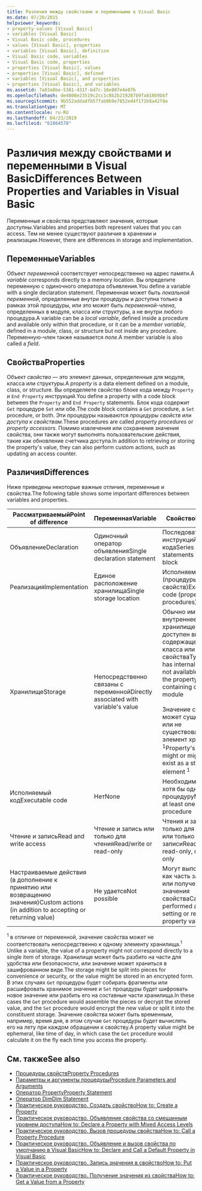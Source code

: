 ```yaml
---
title: Различия между свойствами и переменными в Visual Basic
ms.date: 07/20/2015
helpviewer_keywords:
- property values [Visual Basic]
- variables [Visual Basic]
- Visual Basic code, procedures
- values [Visual Basic], properties
- variables [Visual Basic], definition
- Visual Basic code, variables
- Visual Basic code, properties
- properties [Visual Basic], values
- properties [Visual Basic], defined
- variables [Visual Basic], and properties
- properties [Visual Basic], and variables
ms.assetid: 7a03a8be-5381-431f-bd7c-16e887e4e07b
ms.openlocfilehash: de4800e23519c2cc1c8b2b219287b9fa018b9bbf
ms.sourcegitcommit: 9b552addadfb57fab0b9e7852ed4f1f1b8a42f8e
ms.translationtype: MT
ms.contentlocale: ru-RU
ms.lasthandoff: 04/23/2019
ms.locfileid: "61864578"
---
```

# <a name="differences-between-properties-and-variables-in-visual-basic"></a><span data-ttu-id="6bc2c-102">Различия между свойствами и переменными в Visual Basic</span><span class="sxs-lookup"><span data-stu-id="6bc2c-102">Differences Between Properties and Variables in Visual Basic</span></span>
<span data-ttu-id="6bc2c-103">Переменные и свойства представляют значения, которые доступны.</span><span class="sxs-lookup"><span data-stu-id="6bc2c-103">Variables and properties both represent values that you can access.</span></span> <span data-ttu-id="6bc2c-104">Тем не менее существуют различия в хранении и реализации.</span><span class="sxs-lookup"><span data-stu-id="6bc2c-104">However, there are differences in storage and implementation.</span></span>  
  
## <a name="variables"></a><span data-ttu-id="6bc2c-105">Переменные</span><span class="sxs-lookup"><span data-stu-id="6bc2c-105">Variables</span></span>  
 <span data-ttu-id="6bc2c-106">Объект *переменной* соответствует непосредственно на адрес памяти.</span><span class="sxs-lookup"><span data-stu-id="6bc2c-106">A *variable* corresponds directly to a memory location.</span></span> <span data-ttu-id="6bc2c-107">Вы определите переменную с одиночного оператора объявления.</span><span class="sxs-lookup"><span data-stu-id="6bc2c-107">You define a variable with a single declaration statement.</span></span> <span data-ttu-id="6bc2c-108">Переменная может быть *локальной переменной*, определенные внутри процедуры и доступна только в рамках этой процедуры, или это может быть *переменной-члена*, определенных в модуля, класса или структуры, а не внутри любого процедура.</span><span class="sxs-lookup"><span data-stu-id="6bc2c-108">A variable can be a *local variable*, defined inside a procedure and available only within that procedure, or it can be a *member variable*, defined in a module, class, or structure but not inside any procedure.</span></span> <span data-ttu-id="6bc2c-109">Переменную-член также называется *поле*.</span><span class="sxs-lookup"><span data-stu-id="6bc2c-109">A member variable is also called a *field*.</span></span>  
  
## <a name="properties"></a><span data-ttu-id="6bc2c-110">Свойства</span><span class="sxs-lookup"><span data-stu-id="6bc2c-110">Properties</span></span>  
 <span data-ttu-id="6bc2c-111">Объект *свойство* — это элемент данных, определенные для модуля, класса или структуры.</span><span class="sxs-lookup"><span data-stu-id="6bc2c-111">A *property* is a data element defined on a module, class, or structure.</span></span> <span data-ttu-id="6bc2c-112">Вы определяете свойство блоке кода между `Property` и `End Property` инструкций.</span><span class="sxs-lookup"><span data-stu-id="6bc2c-112">You define a property with a code block between the `Property` and `End Property` statements.</span></span> <span data-ttu-id="6bc2c-113">Блок кода содержит `Get` процедуре `Set` или обе.</span><span class="sxs-lookup"><span data-stu-id="6bc2c-113">The code block contains a `Get` procedure, a `Set` procedure, or both.</span></span> <span data-ttu-id="6bc2c-114">Эти процедуры называются *процедуры свойств* или *доступа к свойствам*.</span><span class="sxs-lookup"><span data-stu-id="6bc2c-114">These procedures are called *property procedures* or *property accessors*.</span></span> <span data-ttu-id="6bc2c-115">Помимо извлечения или сохранения значения свойства, они также могут выполнять пользовательские действия, такие как обновление счетчика доступа.</span><span class="sxs-lookup"><span data-stu-id="6bc2c-115">In addition to retrieving or storing the property's value, they can also perform custom actions, such as updating an access counter.</span></span>  
  
## <a name="differences"></a><span data-ttu-id="6bc2c-116">Различия</span><span class="sxs-lookup"><span data-stu-id="6bc2c-116">Differences</span></span>  
 <span data-ttu-id="6bc2c-117">Ниже приведены некоторые важные отличия, переменные и свойства.</span><span class="sxs-lookup"><span data-stu-id="6bc2c-117">The following table shows some important differences between variables and properties.</span></span>  
  
|<span data-ttu-id="6bc2c-118">Рассматриваемый</span><span class="sxs-lookup"><span data-stu-id="6bc2c-118">Point of difference</span></span>|<span data-ttu-id="6bc2c-119">Переменная</span><span class="sxs-lookup"><span data-stu-id="6bc2c-119">Variable</span></span>|<span data-ttu-id="6bc2c-120">Свойство</span><span class="sxs-lookup"><span data-stu-id="6bc2c-120">Property</span></span>|  
|-------------------------|--------------|--------------|  
|<span data-ttu-id="6bc2c-121">Объявление</span><span class="sxs-lookup"><span data-stu-id="6bc2c-121">Declaration</span></span>|<span data-ttu-id="6bc2c-122">Одиночный оператор объявления</span><span class="sxs-lookup"><span data-stu-id="6bc2c-122">Single declaration statement</span></span>|<span data-ttu-id="6bc2c-123">Последовательность инструкций в блоке кода</span><span class="sxs-lookup"><span data-stu-id="6bc2c-123">Series of statements in a code block</span></span>|  
|<span data-ttu-id="6bc2c-124">Реализация</span><span class="sxs-lookup"><span data-stu-id="6bc2c-124">Implementation</span></span>|<span data-ttu-id="6bc2c-125">Единое расположение хранилища</span><span class="sxs-lookup"><span data-stu-id="6bc2c-125">Single storage location</span></span>|<span data-ttu-id="6bc2c-126">Исполняемый код (процедуры свойств)</span><span class="sxs-lookup"><span data-stu-id="6bc2c-126">Executable code (property procedures)</span></span>|  
|<span data-ttu-id="6bc2c-127">Хранилище</span><span class="sxs-lookup"><span data-stu-id="6bc2c-127">Storage</span></span>|<span data-ttu-id="6bc2c-128">Непосредственно связаны с переменной</span><span class="sxs-lookup"><span data-stu-id="6bc2c-128">Directly associated with variable's value</span></span>|<span data-ttu-id="6bc2c-129">Обычно имеет внутреннее хранилище, не доступен вне содержащего класса или модуля свойства</span><span class="sxs-lookup"><span data-stu-id="6bc2c-129">Typically has internal storage not available outside the property's containing class or module</span></span><br /><br /> <span data-ttu-id="6bc2c-130">Значение свойства может существовать или не существовать как элемент хранимых <sup>1</sup></span><span class="sxs-lookup"><span data-stu-id="6bc2c-130">Property's value might or might not exist as a stored element <sup>1</sup></span></span>|  
|<span data-ttu-id="6bc2c-131">Исполняемый код</span><span class="sxs-lookup"><span data-stu-id="6bc2c-131">Executable code</span></span>|<span data-ttu-id="6bc2c-132">Нет</span><span class="sxs-lookup"><span data-stu-id="6bc2c-132">None</span></span>|<span data-ttu-id="6bc2c-133">Необходимо иметь хотя бы одну процедуру</span><span class="sxs-lookup"><span data-stu-id="6bc2c-133">Must have at least one procedure</span></span>|  
|<span data-ttu-id="6bc2c-134">Чтение и запись</span><span class="sxs-lookup"><span data-stu-id="6bc2c-134">Read and write access</span></span>|<span data-ttu-id="6bc2c-135">Чтение и запись или только для чтения</span><span class="sxs-lookup"><span data-stu-id="6bc2c-135">Read/write or read-only</span></span>|<span data-ttu-id="6bc2c-136">Чтения и записи, только для чтения или только для записи</span><span class="sxs-lookup"><span data-stu-id="6bc2c-136">Read/write, read-only, or write-only</span></span>|  
|<span data-ttu-id="6bc2c-137">Настраиваемые действия (в дополнение к принятию или возвращению значения)</span><span class="sxs-lookup"><span data-stu-id="6bc2c-137">Custom actions (in addition to accepting or returning value)</span></span>|<span data-ttu-id="6bc2c-138">Не удается</span><span class="sxs-lookup"><span data-stu-id="6bc2c-138">Not possible</span></span>|<span data-ttu-id="6bc2c-139">Могут выполняться как часть задания или получения значения свойства</span><span class="sxs-lookup"><span data-stu-id="6bc2c-139">Can be performed as part of setting or retrieving property value</span></span>|  
  
 <span data-ttu-id="6bc2c-140"><sup>1</sup> в отличие от переменной, значение свойства может не соответствовать непосредственно к одному элементу хранилища.</span><span class="sxs-lookup"><span data-stu-id="6bc2c-140"><sup>1</sup> Unlike a variable, the value of a property might not correspond directly to a single item of storage.</span></span> <span data-ttu-id="6bc2c-141">Хранилище может быть разбито на части для удобства или безопасности, или значение может храниться в зашифрованном виде.</span><span class="sxs-lookup"><span data-stu-id="6bc2c-141">The storage might be split into pieces for convenience or security, or the value might be stored in an encrypted form.</span></span> <span data-ttu-id="6bc2c-142">В этих случаях `Get` процедуры будет собирать фрагменты или расшифровать хранимое значение и `Set` процедуры будет шифровать новое значение или разбить его на составные части хранилища.</span><span class="sxs-lookup"><span data-stu-id="6bc2c-142">In these cases the `Get` procedure would assemble the pieces or decrypt the stored value, and the `Set` procedure would encrypt the new value or split it into the constituent storage.</span></span> <span data-ttu-id="6bc2c-143">Значение свойства может быть временным, например, время дня, в этом случае `Get` процедуры будет вычислять его на лету при каждом обращении к свойству.</span><span class="sxs-lookup"><span data-stu-id="6bc2c-143">A property value might be ephemeral, like time of day, in which case the `Get` procedure would calculate it on the fly each time you access the property.</span></span>  
  
## <a name="see-also"></a><span data-ttu-id="6bc2c-144">См. также</span><span class="sxs-lookup"><span data-stu-id="6bc2c-144">See also</span></span>

- [<span data-ttu-id="6bc2c-145">Процедуры свойств</span><span class="sxs-lookup"><span data-stu-id="6bc2c-145">Property Procedures</span></span>](./property-procedures.md)
- [<span data-ttu-id="6bc2c-146">Параметры и аргументы процедуры</span><span class="sxs-lookup"><span data-stu-id="6bc2c-146">Procedure Parameters and Arguments</span></span>](./procedure-parameters-and-arguments.md)
- [<span data-ttu-id="6bc2c-147">Оператор Property</span><span class="sxs-lookup"><span data-stu-id="6bc2c-147">Property Statement</span></span>](../../../../visual-basic/language-reference/statements/property-statement.md)
- [<span data-ttu-id="6bc2c-148">Оператор Dim</span><span class="sxs-lookup"><span data-stu-id="6bc2c-148">Dim Statement</span></span>](../../../../visual-basic/language-reference/statements/dim-statement.md)
- [<span data-ttu-id="6bc2c-149">Практическое руководство. Создать свойство</span><span class="sxs-lookup"><span data-stu-id="6bc2c-149">How to: Create a Property</span></span>](./how-to-create-a-property.md)
- [<span data-ttu-id="6bc2c-150">Практическое руководство. Объявление свойства со смешанным уровнем доступа</span><span class="sxs-lookup"><span data-stu-id="6bc2c-150">How to: Declare a Property with Mixed Access Levels</span></span>](./how-to-declare-a-property-with-mixed-access-levels.md)
- [<span data-ttu-id="6bc2c-151">Практическое руководство. Вызов процедуры свойства</span><span class="sxs-lookup"><span data-stu-id="6bc2c-151">How to: Call a Property Procedure</span></span>](./how-to-call-a-property-procedure.md)
- [<span data-ttu-id="6bc2c-152">Практическое руководство. Объявление и вызов свойства по умолчанию в Visual Basic</span><span class="sxs-lookup"><span data-stu-id="6bc2c-152">How to: Declare and Call a Default Property in Visual Basic</span></span>](./how-to-declare-and-call-a-default-property.md)
- [<span data-ttu-id="6bc2c-153">Практическое руководство. Запись значения в свойство</span><span class="sxs-lookup"><span data-stu-id="6bc2c-153">How to: Put a Value in a Property</span></span>](./how-to-put-a-value-in-a-property.md)
- [<span data-ttu-id="6bc2c-154">Практическое руководство. Получение значения из свойства</span><span class="sxs-lookup"><span data-stu-id="6bc2c-154">How to: Get a Value from a Property</span></span>](./how-to-get-a-value-from-a-property.md)
